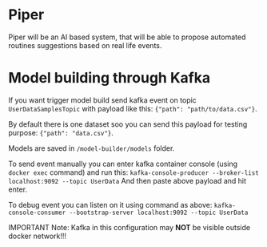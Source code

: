 # Piper
Piper will be an AI based system, that will be able to propose automated routines suggestions based on real life events.

# Model building through Kafka
If you want trigger model build send kafka event on topic `UserDataSamplesTopic` with payload like this:
`{"path": "path/to/data.csv"}`.

By default there is one dataset soo you can send this payload for testing purpose: `{"path": "data.csv"}`.

Models are saved in `/model-builder/models` folder.

To send event manually you can enter kafka container console (using `docker exec` command) and run this: 
```kafka-console-producer --broker-list localhost:9092 --topic UserData```
And then paste above payload and hit enter.

To debug event you can listen on it using command as above: 
```kafka-console-consumer --bootstrap-server localhost:9092 --topic UserData```

IMPORTANT Note: Kafka in this configuration may <b>NOT</b> be visible outside docker network!!!